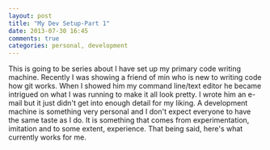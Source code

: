 ```yaml
---
layout: post
title: "My Dev Setup-Part 1"
date: 2013-07-30 16:45
comments: true
categories: personal, development
---
```

This is going to be series about I have set up my primary code writing
machine. Recently I was showing a friend of min who is new to writing
code how git works. When I showed him my command line/text editor he
became intrigued on what I was running to make it all look pretty. I
wrote him an e-mail but it just didn't get into enough detail for my
liking. A development machine is something very personal and I don't
expect everyone to have the same taste as I do. It is something that
comes from experimentation, imitation and to some extent, experience.
That being said, here's what currently works for me.
